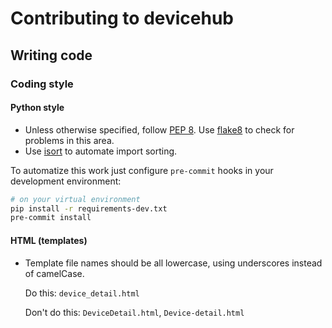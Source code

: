# Contributing to devicehub

## Writing code

### Coding style

#### Python style
- Unless otherwise specified, follow [PEP 8](https://www.python.org/dev/peps/pep-0008). Use [flake8](https://pypi.org/project/flake8/) to check for problems in this area.
- Use [isort](https://github.com/PyCQA/isort#readme) to automate import sorting.

To automatize this work just configure `pre-commit` hooks in your development environment:
```bash
# on your virtual environment
pip install -r requirements-dev.txt
pre-commit install
```

#### HTML (templates)
- Template file names should be all lowercase, using underscores instead of camelCase.

  Do this: `device_detail.html`

  Don't do this: `DeviceDetail.html`, `Device-detail.html`
